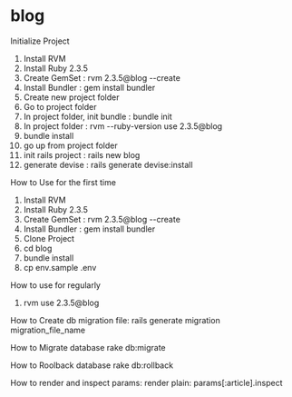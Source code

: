 # blog

Initialize Project
1. Install RVM
2. Install Ruby 2.3.5
3. Create GemSet : rvm 2.3.5@blog --create
4. Install Bundler : gem install bundler
5. Create new project folder
6. Go to project folder
7. In project folder, init bundle : bundle init
8. In project folder : rvm --ruby-version use 2.3.5@blog
9. bundle install
10. go up from project folder
11. init rails project : rails new blog
12. generate devise : rails generate devise:install

How to Use for the first time
1. Install RVM
2. Install Ruby 2.3.5
3. Create GemSet : rvm 2.3.5@blog --create
4. Install Bundler : gem install bundler
5. Clone Project
6. cd blog
7. bundle install
8. cp env.sample .env

How to use for regularly
1. rvm use 2.3.5@blog


How to Create db migration file:
rails generate migration migration_file_name

How to Migrate database
rake db:migrate

How to Roolback database
rake db:rollback

How to render and inspect params:
render plain: params[:article].inspect
